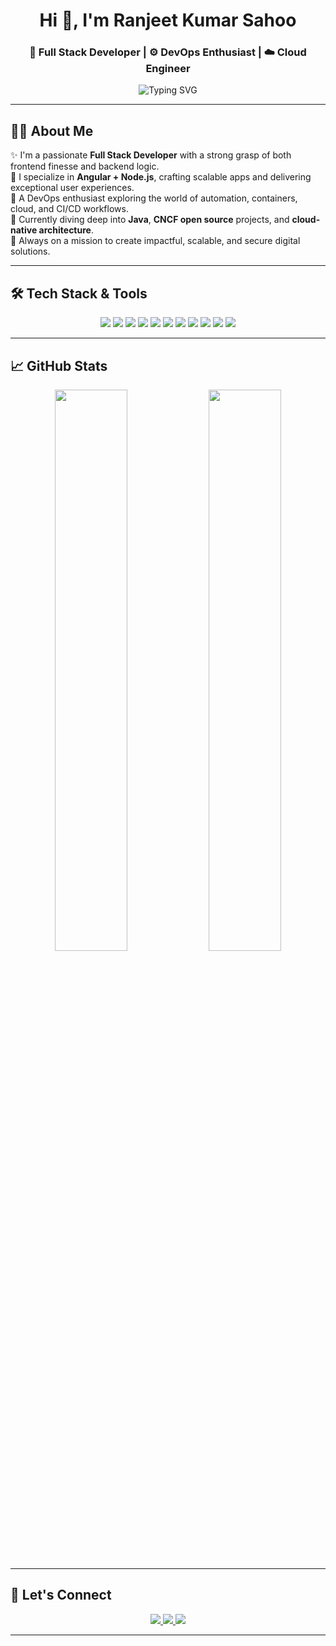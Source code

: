 <!-- README.md -->

<h1 align="center">Hi 👋, I'm Ranjeet Kumar Sahoo</h1>
<h3 align="center">🚀 Full Stack Developer | ⚙️ DevOps Enthusiast | ☁️ Cloud Engineer</h3>

<p align="center">
  <img src="https://readme-typing-svg.herokuapp.com?font=Fira+Code&size=22&duration=3000&pause=800&color=3AF926&center=true&vCenter=true&width=600&lines=Full+Stack+Developer+%7C+Cloud+Engineer+%7C+DevOps+Lover;Passionate+about+scaling+infra+and+building+secure+apps.;Always+learning+%F0%9F%93%9A+Always+building+%F0%9F%94%A5" alt="Typing SVG" />
</p>

---

## 🧑‍💻 About Me

✨ I'm a passionate **Full Stack Developer** with a strong grasp of both frontend finesse and backend logic.  
🔧 I specialize in **Angular + Node.js**, crafting scalable apps and delivering exceptional user experiences.  
🚀 A DevOps enthusiast exploring the world of automation, containers, cloud, and CI/CD workflows.  
🌱 Currently diving deep into **Java**, **CNCF open source** projects, and **cloud-native architecture**.  
🎯 Always on a mission to create impactful, scalable, and secure digital solutions.

---

## 🛠️ Tech Stack & Tools

<p align="center">
  <img src="https://img.shields.io/badge/Angular-DD0031?style=for-the-badge&logo=angular&logoColor=white" />
  <img src="https://img.shields.io/badge/Node.js-339933?style=for-the-badge&logo=node.js&logoColor=white" />
  <img src="https://img.shields.io/badge/TypeScript-007ACC?style=for-the-badge&logo=typescript&logoColor=white" />
  <img src="https://img.shields.io/badge/MongoDB-4EA94B?style=for-the-badge&logo=mongodb&logoColor=white" />
  <img src="https://img.shields.io/badge/MySQL-005C84?style=for-the-badge&logo=mysql&logoColor=white" />
  <img src="https://img.shields.io/badge/Redis-DC382D?style=for-the-badge&logo=redis&logoColor=white" />
  <img src="https://img.shields.io/badge/AWS-232F3E?style=for-the-badge&logo=amazonaws&logoColor=white" />
  <img src="https://img.shields.io/badge/Docker-2496ED?style=for-the-badge&logo=docker&logoColor=white" />
  <img src="https://img.shields.io/badge/Kubernetes-326CE5?style=for-the-badge&logo=kubernetes&logoColor=white" />
  <img src="https://img.shields.io/badge/Jenkins-D24939?style=for-the-badge&logo=jenkins&logoColor=white" />
  <img src="https://img.shields.io/badge/Nginx-009639?style=for-the-badge&logo=nginx&logoColor=white" />
</p>

---

## 📈 GitHub Stats

<p align="center">
  <img src="https://github-readme-stats.vercel.app/api?username=ng-ranjeet&show_icons=true&theme=radical&border_radius=15&hide_title=true" width="48%" />
  <img src="https://github-readme-stats.vercel.app/api/top-langs/?username=ng-ranjeet&layout=compact&theme=radical&border_radius=15" width="48%" />
</p>

---

## 🔗 Let's Connect

<p align="center">
  <a href="https://linkedin.com/in/your-link" target="_blank">
    <img src="https://img.shields.io/badge/-LinkedIn-0077B5?style=for-the-badge&logo=linkedin&logoColor=white"/>
  </a>
  <a href="mailto:your.email@example.com" target="_blank">
    <img src="https://img.shields.io/badge/-Gmail-D14836?style=for-the-badge&logo=gmail&logoColor=white"/>
  </a>
  <a href="https://github.com/ranjeetkumar" target="_blank">
    <img src="https://img.shields.io/badge/-GitHub-181717?style=for-the-badge&logo=github&logoColor=white"/>
  </a>
</p>

---

